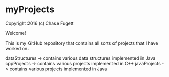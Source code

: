# myProjects

Copyright 2016 (c) Chase Fugett

Welcome!

This is my GitHub repository that contains all sorts of projects that I have worked on.

dataStructures -> contains various data structures implemented in Java
cppProjects -> contains various projects implemented in C++
javaProjects -> contains various projects implemented in Java
